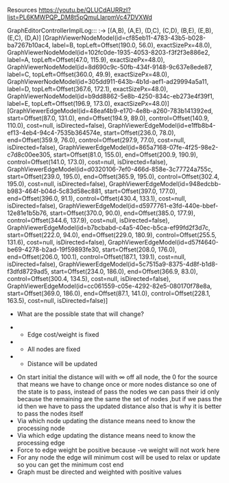 Resources
https://youtu.be/QLUCdAURRzI?list=PL6KMWPQP_DM8t5pQmuLlarpmVc47DVXWd


GraphEditorControllerImplLog::: :-> [(A,B), (A,E), (D,C), (C,D), (B,E), (E,B), (E,C), (D,A)]
[GraphViewerNodeModel(id=cf85eb11-4783-43b5-b028-ba7267b10ac4, label=B, topLeft=Offset(190.0, 56.0), exactSizePx=48.0), GraphViewerNodeModel(id=102fc0de-1935-4053-8203-f3f2f3e886e2, label=A, topLeft=Offset(47.0, 115.9), exactSizePx=48.0), GraphViewerNodeModel(id=8d690c9c-50fb-434f-9148-9c637e8ede87, label=C, topLeft=Offset(360.0, 49.9), exactSizePx=48.0), GraphViewerNodeModel(id=305dd911-643b-4b1d-aef1-ad29994a5a11, label=D, topLeft=Offset(367.6, 172.1), exactSizePx=48.0), GraphViewerNodeModel(id=b9dd8862-5e8b-4250-834c-eb273e4f39f1, label=E, topLeft=Offset(196.9, 173.0), exactSizePx=48.0)]
[GraphViewerEdgeModel(id=48eaf4b9-e170-4e8b-a260-783b141392ed, start=Offset(87.0, 131.0), end=Offset(194.9, 89.0), control=Offset(140.9, 110.0), cost=null, isDirected=false), GraphViewerEdgeModel(id=e1ffb8b4-ef13-4eb4-94c4-7535b364574e, start=Offset(236.0, 78.0), end=Offset(359.9, 76.0), control=Offset(297.9, 77.0), cost=null, isDirected=false), GraphViewerEdgeModel(id=865a7168-07fe-4f25-98e2-c7d8c00ee305, start=Offset(81.0, 155.0), end=Offset(200.9, 190.9), control=Offset(141.0, 173.0), cost=null, isDirected=false), GraphViewerEdgeModel(id=d0320106-7ef0-466d-858e-3c77724a755c, start=Offset(239.0, 195.0), end=Offset(365.9, 195.0), control=Offset(302.4, 195.0), cost=null, isDirected=false), GraphViewerEdgeModel(id=948edcbb-b983-464f-b04d-5c83d58ec881, start=Offset(397.0, 177.0), end=Offset(396.0, 91.1), control=Offset(430.4, 133.1), cost=null, isDirected=false), GraphViewerEdgeModel(id=d5977761-e3fd-440e-bbef-12e81e1b5b76, start=Offset(370.0, 90.0), end=Offset(385.0, 177.9), control=Offset(344.6, 137.9), cost=null, isDirected=false), GraphViewerEdgeModel(id=b7bcbabd-c4a5-40ec-b5ca-ef99fd2f3d7c, start=Offset(222.0, 94.0), end=Offset(229.0, 180.9), control=Offset(255.5, 131.6), cost=null, isDirected=false), GraphViewerEdgeModel(id=d57f4640-be69-4278-b2ad-19f59893fe30, start=Offset(208.0, 176.0), end=Offset(206.0, 100.1), control=Offset(187.1, 139.1), cost=null, isDirected=false), GraphViewerEdgeModel(id=5c7515a9-8375-4d8f-b1d8-f3dfd8729ad5, start=Offset(234.0, 186.0), end=Offset(366.9, 83.0), control=Offset(300.4, 134.5), cost=null, isDirected=false), GraphViewerEdgeModel(id=cc061559-c05e-4292-82e5-080170f78e8a, start=Offset(369.0, 186.0), end=Offset(87.1, 141.0), control=Offset(228.1, 163.5), cost=null, isDirected=false)]
- What are the possible state that will change?
* - Edge cost/weight  is fixed
* - All nodes are fixed
* - Distance will be updated
- On start initial the distance will with ∞ off all node, the 0 for the source that means
 we have to change once or more nodes distance so one of the state is to pass, instead of 
pass the nodes we can pass their id only because the remaining are the same
the set of nodes ,but if we pass the id then we have to pass the updated distance also
that is why it is better to pass the nodes itself
- Via which node updating the distance means need to know the processing node
- Via which edge updating the distance means need to know the processing edge
- Force to edge weight be positive because -ve weight will not work here
- For any node the edge will minimum cost will be used to relax or update so you can 
get the minimum cost end
- Graph must be directed and weighted with positive values